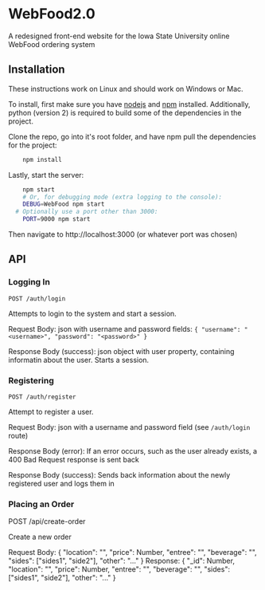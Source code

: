 WebFood2.0
==========

A redesigned front-end website for the Iowa State University online WebFood ordering system

Installation
-------------

These instructions work on Linux and should work on Windows or Mac.

To install, first make sure you have [nodejs](https://nodejs.org) and [npm](https://npmjs.org) installed. Additionally, python (version 2) is required to build some of the dependencies in the project.

Clone the repo, go into it's root folder, and have npm pull the dependencies for the project:

```bash
	npm install
```

Lastly, start the server:

```bash
	npm start
	# Or, for debugging mode (extra logging to the console):
	DEBUG=WebFood npm start
  # Optionally use a port other than 3000:
	PORT=9000 npm start
```

Then navigate to http://localhost:3000 (or whatever port was chosen)

API
----

### Logging In ###

`POST /auth/login`

Attempts to login to the system and start a session.

Request Body:
json with username and password fields: `{ "username": "<username>", "password": "<password>" }`

Response Body (success):
json object with user property, containing informatin about the user. Starts a session.

### Registering ###

`POST /auth/register`

Attempt to register a user.

Request Body:
json with a username and password field (see `/auth/login` route)

Response Body (error):
If an error occurs, such as the user already exists, a 400 Bad Request response is sent back

Response Body (success):
Sends back information about the newly registered user and logs them in

### Placing an Order ###

POST /api/create-order

Create a new order

Request Body:
  {
      "location": "<location>",
      "price": Number,
      "entree": "<entree>",
      "beverage": "<beverage>",
      "sides": ["sides1", "side2"],
      "other": "..."
  }
Response:
  {
      "_id": Number,
      "location": "<location>",
      "price": Number,
      "entree": "<entree>",
      "beverage": "<beverage>",
      "sides": ["sides1", "side2"],
      "other": "..."
  }
